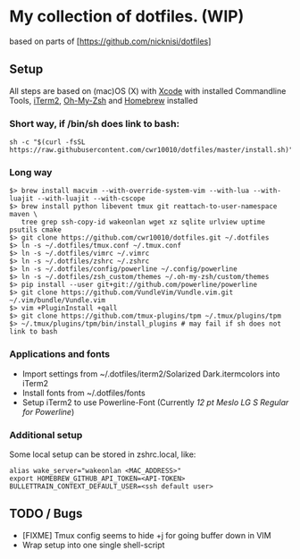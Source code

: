 # My collection of dotfiles. (WIP)

based on parts of [https://github.com/nicknisi/dotfiles]

## Setup
All steps are based on (mac)OS (X) with [Xcode](https://developer.apple.com/xcode/) with installed Commandline Tools, [iTerm2](https://www.iterm2.com), [Oh-My-Zsh](http://ohmyz.sh) and [Homebrew](http://brew.sh) installed

### Short way, if /bin/sh does link to bash:
    sh -c "$(curl -fsSL https://raw.githubusercontent.com/cwr10010/dotfiles/master/install.sh)"

### Long way

    $> brew install macvim --with-override-system-vim --with-lua --with-luajit --with-luajit --with-cscope
    $> brew install python libevent tmux git reattach-to-user-namespace maven \
       tree grep ssh-copy-id wakeonlan wget xz sqlite urlview uptime psutils cmake
    $> git clone https://github.com/cwr10010/dotfiles.git ~/.dotfiles
    $> ln -s ~/.dotfiles/tmux.conf ~/.tmux.conf
    $> ln -s ~/.dotfiles/vimrc ~/.vimrc
    $> ln -s ~/.dotfiles/zshrc ~/.zshrc
    $> ln -s ~/.dotfiles/config/powerline ~/.config/powerline
    $> ln -s ~/.dotfiles/zsh_custom/themes ~/.oh-my-zsh/custom/themes
    $> pip install --user git+git://github.com/powerline/powerline
    $> git clone https://github.com/VundleVim/Vundle.vim.git ~/.vim/bundle/Vundle.vim
    $> vim +PluginInstall +qall
    $> git clone https://github.com/tmux-plugins/tpm ~/.tmux/plugins/tpm
    $> ~/.tmux/plugins/tpm/bin/install_plugins # may fail if sh does not link to bash

### Applications and fonts
* Import settings from ~/.dotfiles/iterm2/Solarized Dark.itermcolors into iTerm2
* Install fonts from ~/.dotfiles/fonts
* Setup iTerm2 to use Powerline-Font (Currently *12 pt Meslo LG S Regular for Powerline*)

### Additional setup
Some local setup can be stored in zshrc.local, like:

    alias wake_server="wakeonlan <MAC_ADDRESS>"
    export HOMEBREW_GITHUB_API_TOKEN=<API-TOKEN>
    BULLETTRAIN_CONTEXT_DEFAULT_USER=<ssh default user>

## TODO / Bugs
* [FIXME] Tmux config seems to hide <prefix>+j for going buffer down in VIM
* Wrap setup into one single shell-script
